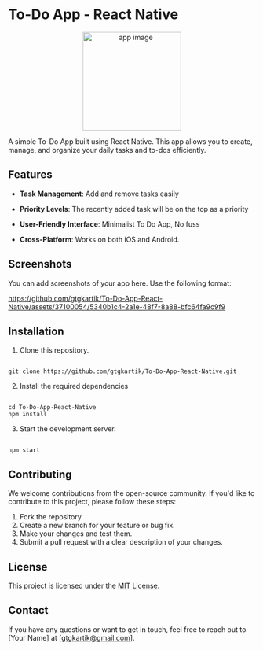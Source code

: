 # To-Do App - React Native

<center>
<img src="[drawing.jpg](https://github.com/gtgkartik/To-Do-App-React-Native/assets/37100054/a0c89389-e1d2-4189-a832-a65469cc03bb)" alt="app image" width="200"/>
  
</center>
  

A simple To-Do App built using React Native. This app allows you to create, manage, and organize your daily tasks and to-dos efficiently.

  

## Features

  

-  **Task Management**: Add and remove tasks easily

-  **Priority Levels**: The recently added task will be on the top as a priority

-  **User-Friendly Interface**: Minimalist To Do App, No fuss

-  **Cross-Platform**: Works on both iOS and Android.

  

## Screenshots

  

You can add screenshots of your app here. Use the following format:




https://github.com/gtgkartik/To-Do-App-React-Native/assets/37100054/5340b1c4-2a1e-48f7-8a88-bfc64fa9c9f9


  

## Installation

  

1. Clone this repository.

```

git clone https://github.com/gtgkartik/To-Do-App-React-Native.git

```

2. Install the required dependencies

```

cd To-Do-App-React-Native
npm install

```
3. Start the development server.
```

npm start

``` 
## Contributing
We welcome contributions from the open-source community. If you'd like to contribute to this project, please follow these steps:

1.  Fork the repository.
2.  Create a new branch for your feature or bug fix.
3.  Make your changes and test them.
4.  Submit a pull request with a clear description of your changes.

## License

This project is licensed under the [MIT License](https://github.com/gtgkartik/To-Do-App-React-Native/blob/master/LICENSE).

## Contact

If you have any questions or want to get in touch, feel free to reach out to [Your Name] at [[gtgkartik@gmail.com](mailto:gtgkartik@gmail.com)].
